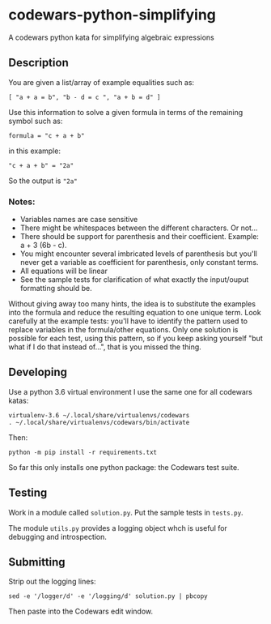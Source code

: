 # codewars-python-simplifying
A codewars python kata for simplifying algebraic expressions

## Description

You are given a list/array of example equalities such as:

    [ "a + a = b", "b - d = c ", "a + b = d" ]

Use this information to solve a given formula in terms of the remaining symbol such as:

    formula = "c + a + b"

in this example:

    "c + a + b" = "2a"

So the output is `"2a"`

### Notes:

* Variables names are case sensitive
* There might be whitespaces between the different characters. Or not...
* There should be support for parenthesis and their coefficient. Example: a + 3
  (6b - c).
* You might encounter several imbricated levels of parenthesis but you'll never
  get a variable as coefficient for parenthesis, only constant terms.
* All equations will be linear
* See the sample tests for clarification of what exactly the input/ouput
  formatting should be.

Without giving away too many hints, the idea is to substitute the examples into
the formula and reduce the resulting equation to one unique term. Look carefully
at the example tests: you'll have to identify the pattern used to replace
variables in the formula/other equations. Only one solution is possible for each
test, using this pattern, so if you keep asking yourself "but what if I do that
instead of...", that is you missed the thing.

## Developing

Use a python 3.6 virtual environment  I use the same one for all codewars katas:

    virtualenv-3.6 ~/.local/share/virtualenvs/codewars
    . ~/.local/share/virtualenvs/codewars/bin/activate

Then:

    python -m pip install -r requirements.txt

So far this only installs one python package: the Codewars test suite.

## Testing

Work in a module called `solution.py`.  Put the sample tests in `tests.py`.

The module `utils.py` provides a logging object whch is useful for debugging
and introspection.

## Submitting

Strip out the logging lines:

    sed -e '/logger/d' -e '/logging/d' solution.py | pbcopy

Then paste into the Codewars edit window.


